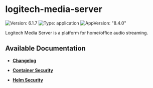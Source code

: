 # logitech-media-server

![Version: 6.1.7](https://img.shields.io/badge/Version-6.1.7-informational?style=flat-square) ![Type: application](https://img.shields.io/badge/Type-application-informational?style=flat-square) ![AppVersion: "8.4.0"](https://img.shields.io/badge/AppVersion-"8.4.0"-informational?style=flat-square)

Logitech Media Server is a platform for home/office audio streaming.

## Available Documentation

- [**Changelog**](CHANGELOG)

- [**Container Security**](container-security)

- [**Helm Security**](helm-security)

